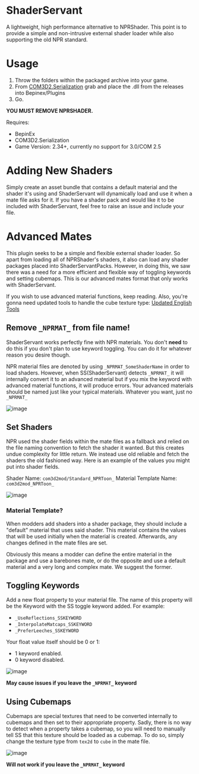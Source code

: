 # ShaderServant
A lightweight, high performance alternative to NPRShader. This point is to provide a simple and non-intrusive external shader loader while also supporting the old NPR standard.

# Usage
1. Throw the folders within the packaged archive into your game.
2. From [COM3D2.Serialization](https://github.com/luvoid/CM3D2.Serialization) grab and place the .dll from the releases into Bepinex/Plugins
3. Go.

**YOU MUST REMOVE NPRSHADER.**

Requires:
- BepinEx
- COM3D2.Serialization
- Game Version: 2.34+, currently no support for 3.0/COM 2.5

# Adding New Shaders
Simply create an asset bundle that contains a default material and the shader it's using and ShaderServant will dynamically load and use it when a mate file asks for it. If you have a shader pack and would like it to be included with ShaderServant, feel free to raise an issue and include your file.

# Advanced Mates
This plugin seeks to be a simple and flexible external shader loader. So apart from loading all of NPRShader's shaders, it also can load any shader packages placed into ShaderServantPacks.
However, in doing this, we saw there was a need for a more efficient and flexible way of toggling keywords and setting cubemaps. This is our advanced mates format that only works with ShaderServant.

If you wish to use advanced material functions, keep reading. Also, you're gonna need updated tools to handle the cube texture type: [Updated English Tools](https://www.mediafire.com/file/r2hqhlggi10ev5i/%255BCOM3D2%255DEnglish_Mod_Tools_Pack_3.28.2020.zip/file)

## Remove `_NPRMAT_` from file name!
ShaderServant works perfectly fine with NPR materials. You don't **need** to do this if you don't plan to use keyword toggling. You can do it for whatever reason you desire though.

NPR material files are denoted by using `_NPRMAT_SomeShaderName` in order to load shaders. However, when SS(ShaderServant) detects `_NPRMAT_` it will internally convert it to an advanced material but if you mix the keyword with advanced material functions, it will produce errors. Your advanced materials should be named just like your typical materials. Whatever you want, just no `_NPRMAT_`

![image](https://github.com/krypto5863/COM3D2.ShaderServant/assets/29824718/b2478521-f7cc-4812-8d1b-7cfdbbb8f744)

## Set Shaders
NPR used the shader fields within the mate files as a fallback and relied on the file naming convention to fetch the shader it wanted. But this creates undue complexity for little return. We instead use old reliable and fetch the shaders the old fashioned way. Here is an example of the values you might put into shader fields.

Shader Name: `com3d2mod/Standard_NPRToon_`
Material Template Name: `com3d2mod_NPRToon_`

![image](https://github.com/krypto5863/COM3D2.ShaderServant/assets/29824718/7cf17cd6-8c69-4d1e-a305-f86968bd7047)

### Material Template?
When modders add shaders into a shader package, they should include a "default" material that uses said shader. This material contains the values that will be used initially when the material is created. Afterwards, any changes defined in the mate files are set.

Obviously this means a modder can define the entire material in the package and use a barebones mate, or do the opposite and use a default material and a very long and complex mate. We suggest the former.

## Toggling Keywords
Add a new float property to your material file. The name of this property will be the Keyword with the SS toggle keyword added. For example:
- `_UseReflections_SSKEYWORD`
- `_InterpolateMatcaps_SSKEYWORD`
- `_PreferLeeches_SSKEYWORD`

Your float value itself should be 0 or 1:
- 1 keyword enabled. 
- 0 keyword disabled.

![image](https://github.com/krypto5863/COM3D2.ShaderServant/assets/29824718/95541f05-fcc6-4c7b-af0c-0837eb7f505b)

**May cause issues if you leave the `_NPRMAT_` keyword**

## Using Cubemaps
Cubemaps are special textures that need to be converted internally to cubemaps and then set to their appropriate property. Sadly, there is no way to detect when a property takes a cubemap, so you will need to manually tell SS that this texture should be loaded as a cubemap. To do so, simply change the texture type from `tex2d` to `cube` in the mate file.

![image](https://github.com/krypto5863/COM3D2.ShaderServant/assets/29824718/bf3529e3-28da-4527-8e64-04a261be151f)

**Will not work if you leave the `_NPRMAT_` keyword**
